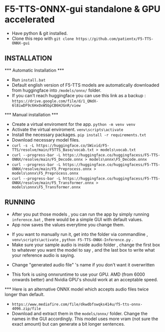 # F5-TTS-ONNX-gui standalone & GPU accelerated 

- Have python & git installed.
- Clone this repo with `git clone https://github.com/patientx/F5-TTS-ONNX-gui`

## INSTALLATION 
*** Automatic Installation ***
- Run `install.bat`
- Default english version of F5-TTS models are automatically downloaded from huggingface into `/models/onnx/` folder.
- If you can't reach huggingface you can use this link as a backup : `https://drive.google.com/file/d/1_QNdX-6l8iwDF9c6HxOxW5bpCB6HJGnR/view`

*** Manual installation ***
- Create a virtual enviroment for the app. `python -m venv venv`
- Activate the virtual enviroment. `venv\scripts\activate`
- Install the necessary packages. `pip install -r requirements.txt`
- Download necessary model files.
- `curl -s -L https://huggingface.co/SWivid/F5-TTS/resolve/main/F5TTS_Base/vocab.txt > models\vocab.txt`
- `curl --progress-bar -L https://huggingface.co/huggingfacess/F5-TTS-ONNX/resolve/main/F5_Decode.onnx > models\onnx\F5_Decode.onnx`
- `curl --progress-bar -L https://huggingface.co/huggingfacess/F5-TTS-ONNX/resolve/main/F5_Preprocess.onnx > models\onnx\F5_Preprocess.onnx`
- `curl --progress-bar -L https://huggingface.co/huggingfacess/F5-TTS-ONNX/resolve/main/F5_Transformer.onnx > models\onnx\F5_Transformer.onnx`
  
## RUNNING
* After you put those models , you can run the app by simply running `inference.bat` , there would be a simple GUI with default values.
* App now saves the values everytime you change them.
- If you want to manually run it, get into the folder via commandline , `venv\scripts\activate` , `python F5-TTS-ONNX-Inference.py` .
- Make sure your sample audio is inside audio folder , change the first box to whatever you want the model to say , and the last box to write what your reference audio is saying.
* Change "generated audio file" 's name if you don't want it overwritten 

* This fork is using onnxruntime to use your GPU. AMD (from 6000 onwards better) and Nvidia GPU's should work at an acceptable speed. 

*** Here is an alternative ONNX model which accepts audio files twice longer than default.
- `https://www.mediafire.com/file/dkwdbfswqks414u/f5-tts-onnx-4096.zip/file`
- Download and extract them in the `models/onnx/` folder. Change the names in the GUI accordingly. This model uses more vram (not sure the exact amount) but can generate a bit longer sentences.


  
